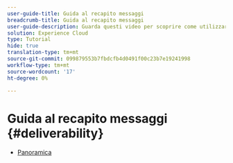 ```yaml
---
user-guide-title: Guida al recapito messaggi
breadcrumb-title: Guida al recapito messaggi
user-guide-description: Guarda questi video per scoprire come utilizzare il recapito messaggi.
solution: Experience Cloud
type: Tutorial
hide: true
translation-type: tm+mt
source-git-commit: 099879553b7fbdcfb4d0491f00c23b7e19241998
workflow-type: tm+mt
source-wordcount: '17'
ht-degree: 0%

---
```



# Guida al recapito messaggi {#deliverability}

+ [Panoramica](overview.md)
